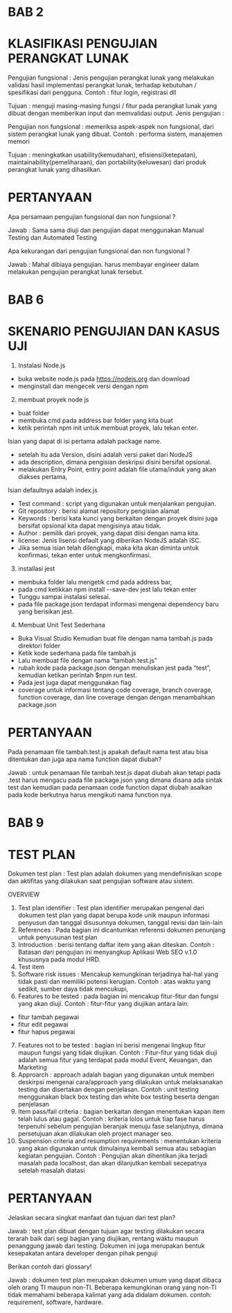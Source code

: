 # BAB 2
# KLASIFIKASI PENGUJIAN PERANGKAT LUNAK

Pengujian fungsional : Jenis pengujian perangkat lunak yang melakukan validasi hasil implementasi perangkat lunak, terhadap kebutuhan / spesifikasi dari pengguna. Contoh : fitur login, registrasi dll

Tujuan : menguji masing-masing fungsi / fitur pada perangkat lunak yang dibuat dengan memberikan input dan memvalidasi output. 
Jenis pengujian :

Pengujian non fungsional : memeriksa aspek-aspek non fungsional, dari sistem perangkat lunak yang dibuat. Contoh : performa sistem, manajemen memori

Tujuan : meningkatkan usability(kemudahan), efisiensi(ketepatan), maintainability(pemeliharaan), dan portability(keluwesan) dari produk perangkat lunak yang dihasilkan.

# PERTANYAAN

Apa persamaan pengujian fungsional dan non fungsional ?

Jawab : Sama sama diuji dan pengujian dapat menggunakan Manual Testing dan Automated Testing

Apa kekurangan dari pengujian fungsional dan non fungsional ?

Jawab : Mahal dibiaya pengujian. harus membayar engineer dalam melakukan pengujian perangkat lunak tersebut.

# BAB 6
# SKENARIO PENGUJIAN DAN KASUS UJI

1. Instalasi Node.js
- buka website node.js pada https://nodejs.org  dan download
- menginstall dan mengecek versi dengan npm

2. membuat proyek node js
- buat folder
- membuka cmd pada address bar folder yang kita buat
- ketik perintah npm init untuk membuat proyek, lalu tekan enter. 

Isian yang dapat di isi pertama adalah package name.
- setelah itu ada Version, disini adalah versi paket dari NodeJS
- ada description, dimana pengisian deskripsi disini bersifat opsional.
- melakukan Entry Point, entry point adalah file utama/induk yang akan diakses pertama, 

Isian defaultnya adalah index.js
- Test command : script yang digunakan untuk menjalankan pengujian. 
- Git repository : berisi alamat repository pengisian alamat
- Keywords : berisi kata kunci yang berkaitan dengan proyek disini juga bersifat opsional kita dapat mengisinya atau tidak.
- Author : pemilik dari proyek, yang dapat diisi dengan nama kita.
- license:  Jenis lisensi default yang diberikan NodeJS adalah ISC.
- Jika semua isian telah dilengkapi, maka kita akan diminta untuk konfirmasi, tekan enter untuk mengkonfirmasi.
3. installasi jest
- membuka folder  lalu mengetik cmd pada address bar, 
- pada cmd ketikkan npm install --save-dev jest lalu tekan enter
- Tunggu sampai instalasi selesai.
- pada file package.json terdapat informasi mengenai dependency baru yang berisikan jest.
4. Membuat Unit Test Sederhana
- Buka Visual Studio Kemudian buat file dengan nama tambah.js pada direktori folder
- Ketik kode sederhana pada file tambah.js 
- Lalu membuat file dengan nama “tambah.test.js” 
- rubah kode pada package.json dengan menuliskan jest pada “test”, kemudian ketikan perintah $npm run test.
- Pada jest juga dapat menggunakan flag 
- coverage untuk informasi tentang code coverage, 
   branch coverage, function coverage, dan line coverage dengan dengan menambahkan 
   package.json
   
# PERTANYAAN

Pada penamaan file tambah.test.js apakah default nama test atau bisa ditentukan dan juga apa nama function dapat diubah?

Jawab : untuk penamaan file tambah.test.js dapat diubah akan tetapi pada .test harus mengacu pada file package.json yang dimana disana ada sintak test dan kemudian pada penamaan code function dapat diubah asalkan pada kode berkutnya harus mengikuti nama function nya.

# BAB 9
# TEST PLAN

Dokumen test plan : Test plan adalah dokumen yang mendefinisikan scope dan aktifitas yang dilakukan saat pengujian software atau sistem.

OVERVIEW

1. Test plan identifier : Test plan identifier merupakan pengenal dari dokumen test plan yang dapat berupa kode unik maupun informasi penyusun dan tanggal disusunnya dokumen, tanggal revisi dan lain-lain
2. References : Pada bagian ini dicantumkan referensi dokumen penunjang untuk penyusunan test plan
3. Introduction : berisi tentang daftar item yang akan diteskan. Contoh : Batasan dari pengujian ini menyangkup Aplikasi Web SEO v.1.0 khususnya pada modul HRD.
4. Test item
5. Software risk issues : Mencakup kemungkinan terjadinya hal-hal yang tidak pasti dan memiliki potensi kerugian. Contoh : atas waktu yang sedikit, sumber daya tidak mencukupi,
6. Features to be tested : pada bagian ini mencakup fitur-fitur dan fungsi yang akan diuji. Contoh : fitur-fitur yang diujikan antara lain:
- fitur tambah pegawai
- fitur edit pegawai
- fitur hapus pegawai
7. Features not to be tested : bagian ini berisi mengenai lingkup fitur maupun fungsi yang tidak diujikan. Contoh : Fitur-fitur   yang   tidak   diuji   adalah   semua   fitur   yang   terdapat   pada   modul  Event, Keuangan, dan Marketing
8. Approarch : approach adalah bagian yang digunakan untuk memberi deskirpsi mengenai cara/approach yang dilakukan untuk melaksanakan testing dan disertakan dengan penjelasan. Contoh : unit testing menggunakan black box testing dan white box testing beserta dengan penjelasan
9. Item pass/fail criteria : bagian berkaitan dengan menentukan kapan item telah lulus atau gagal. Contoh : kriteria lolos untuk tiap fase harus terpenuhi sebelum pengujian beranjak menuju fase selanjutnya, dimana persetujuan akan dilakukan oleh project manager seo.
10. Suspension criteria and resumption requirements : menentukan kriteria yang akan digunakan untuk dimulainya kembali semua atau sebagian kegiatan pengujian. Contoh : Pengujian akan dihentikan jika terjadi masalah pada  localhost, dan akan dilanjutkan kembali secepatnya setelah masalah diatasi

# PERTANYAAN

Jelaskan secara singkat manfaat dan tujuan dari test plan?

Jawab : test plan dibuat dengan tujuan agar testing dilakukan secara terarah baik dari segi bagian yang diujikan, rentang waktu maupun penanggung jawab dari testing. Dokumen ini juga merupakan bentuk kesepakatan antara developer dengan pihak penguji

Berikan contoh dari glossary!

Jawab : dokumen test plan merupakan dokumen umum yang dapat dibaca oleh orang TI maupun non-TI. Beberapa kemungkinan orang yang non-TI tidak memahami beberapa kalimat yang ada didalam dokumen. contoh: requirement, software, hardware.

